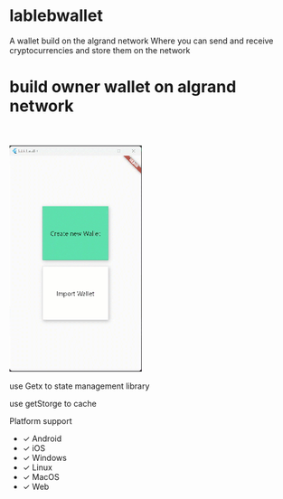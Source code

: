 # lablebwallet

A wallet build on the algrand network
Where you can send and receive cryptocurrencies and store them on the network

<h1>build owner wallet on algrand network</h1>
</br>
</br>
<img src="/screenShot/2022-07-14_16-55-12.gif"></img>

<p>use Getx to state management library </p>
<p>use getStorge to cache </p>
<p> Platform support </p>
<ul>
<li>✓ Android</li>
<li>✓ iOS</li>
<li>✓ Windows</li>
<li>✓ Linux</li>
<li>✓ MacOS</li>
<li>✓ Web</li>
</ul>
